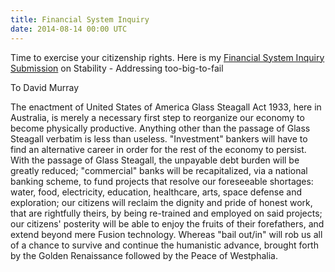 ```yaml
---
title: Financial System Inquiry
date: 2014-08-14 00:00 UTC
---
```


Time to exercise your citizenship rights. Here is my [Financial System Inquiry Submission](http://fsi.gov.au/consultation/submissions/) on Stability - Addressing too-big-to-fail

To David Murray

The enactment of United States of America Glass Steagall Act 1933, here in Australia, is merely a necessary first step to reorganize our economy to become physically productive. Anything other than the passage of Glass Steagall verbatim is less than useless. "Investment" bankers will have to find an alternative career in order for the rest of the economy to persist. With the passage of Glass Steagall, the unpayable debt burden will be greatly reduced; "commercial" banks will be recapitalized, via a national banking scheme, to fund projects that resolve our foreseeable shortages: water, food, electricity, education, healthcare, arts, space defense and exploration; our citizens will reclaim the dignity and pride of honest work, that are rightfully theirs, by being re-trained and employed on said projects; our citizens' posterity will be able to enjoy the fruits of their forefathers, and extend beyond mere Fusion technology. Whereas "bail out/in" will rob us all of a chance to survive and continue the humanistic advance, brought forth by the Golden Renaissance followed by the Peace of Westphalia.
